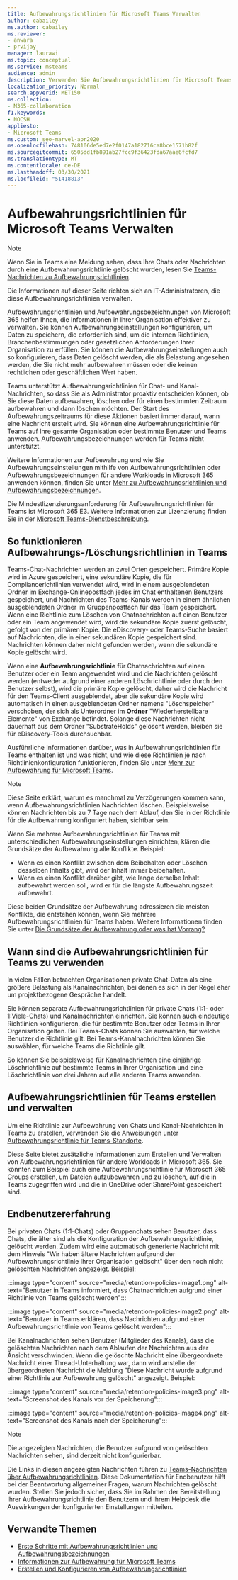 ```yaml
---
title: Aufbewahrungsrichtlinien für Microsoft Teams Verwalten
author: cabailey
ms.author: cabailey
ms.reviewer:
- anwara
- prvijay
manager: laurawi
ms.topic: conceptual
ms.service: msteams
audience: admin
description: Verwenden Sie Aufbewahrungsrichtlinien für Microsoft Teams, um Nachrichten zu behalten, die erforderlich sind, um interne Richtlinien, Branchenbestimmungen oder gesetzliche Anforderungen zu erfüllen, und um Nachrichten zu löschen, die als Haftung gelten oder keinen rechtlichen Geschäftswert haben.
localization_priority: Normal
search.appverid: MET150
ms.collection:
- M365-collaboration
f1.keywords:
- NOCSH
appliesto:
- Microsoft Teams
ms.custom: seo-marvel-apr2020
ms.openlocfilehash: 748106de5ed7e2f0147a182716ca8bce1571b82f
ms.sourcegitcommit: 6505dd1fb891ab27fcc9f36423fda67aae6fcfd7
ms.translationtype: MT
ms.contentlocale: de-DE
ms.lasthandoff: 03/30/2021
ms.locfileid: "51418813"
---
```

# <a name="manage-retention-policies-for-microsoft-teams"></a>Aufbewahrungsrichtlinien für Microsoft Teams Verwalten

> [!NOTE]
> Wenn Sie in Teams eine Meldung sehen, dass Ihre Chats oder Nachrichten durch eine Aufbewahrungsrichtlinie gelöscht wurden, lesen Sie [Teams-Nachrichten zu Aufbewahrungsrichtlinien](https://support.microsoft.com/office/teams-messages-about-retention-policies-c151fa2f-1558-4cf9-8e51-854e925b483b).
> 
> Die Informationen auf dieser Seite richten sich an IT-Administratoren, die diese Aufbewahrungsrichtlinien verwalten.

Aufbewahrungsrichtlinien und Aufbewahrungsbezeichnungen von Microsoft 365 helfen Ihnen, die Informationen in Ihrer Organisation effektiver zu verwalten. Sie können Aufbewahrungseinstellungen konfigurieren, um Daten zu speichern, die erforderlich sind, um die internen Richtlinien, Branchenbestimmungen oder gesetzlichen Anforderungen Ihrer Organisation zu erfüllen. Sie können die Aufbewahrungseinstellungen auch so konfigurieren, dass Daten gelöscht werden, die als Belastung angesehen werden, die Sie nicht mehr aufbewahren müssen oder die keinen rechtlichen oder geschäftlichen Wert haben.

Teams unterstützt Aufbewahrungsrichtlinien für Chat- und Kanal-Nachrichten, so dass Sie als Administrator proaktiv entscheiden können, ob Sie diese Daten aufbewahren, löschen oder für einen bestimmten Zeitraum aufbewahren und dann löschen möchten. Der Start des Aufbewahrungszeitraums für diese Aktionen basiert immer darauf, wann eine Nachricht erstellt wird. Sie können eine Aufbewahrungsrichtlinie für Teams auf Ihre gesamte Organisation oder bestimmte Benutzer und Teams anwenden. Aufbewahrungsbezeichnungen werden für Teams nicht unterstützt.

Weitere Informationen zur Aufbewahrung und wie Sie Aufbewahrungseinstellungen mithilfe von Aufbewahrungsrichtlinien oder Aufbewahrungsbezeichnungen für andere Workloads in Microsoft 365 anwenden können, finden Sie unter [Mehr zu Aufbewahrungsrichtlinien und Aufbewahrungsbezeichnungen](/microsoft-365/compliance/retention).

Die Mindestlizenzierungsanforderung für Aufbewahrungsrichtlinien für Teams ist Microsoft 365 E3. Weitere Informationen zur Lizenzierung finden Sie in der [Microsoft Teams-Dienstbeschreibung](/office365/servicedescriptions/teams-service-description).

## <a name="how-teams-retentiondeletion-policies-work"></a>So funktionieren Aufbewahrungs-/Löschungsrichtlinien in Teams

Teams-Chat-Nachrichten werden an zwei Orten gespeichert. Primäre Kopie wird in Azure gespeichert, eine sekundäre Kopie, die für Compliancerichtlinien verwendet wird, wird in einem ausgeblendeten Ordner im Exchange-Onlinepostfach jedes im Chat enthaltenen Benutzers gespeichert, und Nachrichten des Teams-Kanals werden in einem ähnlichen ausgeblendeten Ordner im Gruppenpostfach für das Team gespeichert. Wenn eine Richtlinie zum Löschen von Chatnachrichten auf einen Benutzer oder ein Team angewendet wird, wird die sekundäre Kopie zuerst gelöscht, gefolgt von der primären Kopie. Die eDiscovery- oder Teams-Suche basiert auf Nachrichten, die in einer sekundären Kopie gespeichert sind. Nachrichten können daher nicht gefunden werden, wenn die sekundäre Kopie gelöscht wird. 

Wenn eine **Aufbewahrungsrichtlinie** für Chatnachrichten auf einen Benutzer oder ein Team angewendet wird und die Nachrichten gelöscht werden (entweder aufgrund einer anderen Löschrichtlinie oder durch den Benutzer selbst), wird die primäre Kopie gelöscht, daher wird die Nachricht für den Teams-Client ausgeblendet, aber die sekundäre Kopie wird automatisch in einen ausgeblendeten Ordner namens "Löschspeicher" verschoben, der sich als Unterordner im **Ordner** "Wiederherstellbare Elemente" von Exchange befindet. Solange diese Nachrichten nicht dauerhaft aus dem Ordner "SubstrateHolds" gelöscht werden, bleiben sie für eDiscovery-Tools durchsuchbar.

Ausführliche Informationen darüber, was in Aufbewahrungsrichtlinien für Teams enthalten ist und was nicht, und wie diese Richtlinien je nach Richtlinienkonfiguration funktionieren, finden Sie unter [Mehr zur Aufbewahrung für Microsoft Teams](/microsoft-365/compliance/retention-policies-teams).

> [!NOTE]
> Diese Seite erklärt, warum es manchmal zu Verzögerungen kommen kann, wenn Aufbewahrungsrichtlinien Nachrichten löschen. Beispielsweise können Nachrichten bis zu 7 Tage nach dem Ablauf, den Sie in der Richtlinie für die Aufbewahrung konfiguriert haben, sichtbar sein.

Wenn Sie mehrere Aufbewahrungsrichtlinien für Teams mit unterschiedlichen Aufbewahrungseinstellungen einrichten, klären die Grundsätze der Aufbewahrung alle Konflikte. Beispiel:
- Wenn es einen Konflikt zwischen dem Beibehalten oder Löschen desselben Inhalts gibt, wird der Inhalt immer beibehalten.
- Wenn es einen Konflikt darüber gibt, wie lange derselbe Inhalt aufbewahrt werden soll, wird er für die längste Aufbewahrungszeit aufbewahrt.

Diese beiden Grundsätze der Aufbewahrung adressieren die meisten Konflikte, die entstehen können, wenn Sie mehrere Aufbewahrungsrichtlinien für Teams haben. Weitere Informationen finden Sie unter [Die Grundsätze der Aufbewahrung oder was hat Vorrang?](/microsoft-365/compliance/retention#the-principles-of-retention-or-what-takes-precedence)

## <a name="when-to-use-retention-policies-for-teams"></a>Wann sind die Aufbewahrungsrichtlinien für Teams zu verwenden

In vielen Fällen betrachten Organisationen private Chat-Daten als eine größere Belastung als Kanalnachrichten, bei denen es sich in der Regel eher um projektbezogene Gespräche handelt.

Sie können separate Aufbewahrungsrichtlinien für private Chats (1:1- oder 1:Viele-Chats) und Kanalnachrichten einrichten. Sie können auch eindeutige Richtlinien konfigurieren, die für bestimmte Benutzer oder Teams in Ihrer Organisation gelten. Bei Teams-Chats können Sie auswählen, für welche Benutzer die Richtlinie gilt. Bei Teams-Kanalnachrichten können Sie auswählen, für welche Teams die Richtlinie gilt.

So können Sie beispielsweise für Kanalnachrichten eine einjährige Löschrichtlinie auf bestimmte Teams in Ihrer Organisation und eine Löschrichtlinie von drei Jahren auf alle anderen Teams anwenden.

## <a name="create-and-manage-retention-policies-for-teams"></a>Aufbewahrungsrichtlinien für Teams erstellen und verwalten

Um eine Richtlinie zur Aufbewahrung von Chats und Kanal-Nachrichten in Teams zu erstellen, verwenden Sie die Anweisungen unter [Aufbewahrungsrichtlinie für Teams-Standorte](/microsoft-365/compliance/create-retention-policies#retention-policy-for-teams-locations).

Diese Seite bietet zusätzliche Informationen zum Erstellen und Verwalten von Aufbewahrungsrichtlinien für andere Workloads in Microsoft 365. Sie könnten zum Beispiel auch eine Aufbewahrungsrichtlinie für Microsoft 365 Groups erstellen, um Dateien aufzubewahren und zu löschen, auf die in Teams zugegriffen wird und die in OneDrive oder SharePoint gespeichert sind.  

## <a name="end-user-experience"></a>Endbenutzererfahrung

Bei privaten Chats (1:1-Chats) oder Gruppenchats sehen Benutzer, dass Chats, die älter sind als die Konfiguration der Aufbewahrungsrichtlinie, gelöscht werden. Zudem wird eine automatisch generierte Nachricht mit dem Hinweis "Wir haben ältere Nachrichten aufgrund der Aufbewahrungsrichtlinie Ihrer Organisation gelöscht" über den noch nicht gelöschten Nachrichten angezeigt. Beispiel:

:::image type="content" source="media/retention-policies-image1.png" alt-text="Benutzer in Teams informiert, dass Chatnachrichten aufgrund einer Richtlinie von Teams gelöscht werden":::


:::image type="content" source="media/retention-policies-image2.png" alt-text="Benutzer in Teams erklären, dass Nachrichten aufgrund einer Aufbewahrungsrichtlinie von Teams gelöscht werden":::

Bei Kanalnachrichten sehen Benutzer (Mitglieder des Kanals), dass die gelöschten Nachrichten nach dem Ablaufen der Nachrichten aus der Ansicht verschwinden. Wenn die gelöschte Nachricht eine übergeordnete Nachricht einer Thread-Unterhaltung war, dann wird anstelle der übergeordneten Nachricht die Meldung "Diese Nachricht wurde aufgrund einer Richtlinie zur Aufbewahrung gelöscht" angezeigt. Beispiel:

:::image type="content" source="media/retention-policies-image3.png" alt-text="Screenshot des Kanals vor der Speicherung":::

:::image type="content" source="media/retention-policies-image4.png" alt-text="Screenshot des Kanals nach der Speicherung":::

> [!NOTE]
> Die angezeigten Nachrichten, die Benutzer aufgrund von gelöschten Nachrichten sehen, sind derzeit nicht konfigurierbar.

Die Links in diesen angezeigten Nachrichten führen zu [Teams-Nachrichten über Aufbewahrungsrichtlinien](https://support.microsoft.com/en-us/office/teams-messages-about-retention-policies-c151fa2f-1558-4cf9-8e51-854e925b483b). Diese Dokumentation für Endbenutzer hilft bei der Beantwortung allgemeiner Fragen, warum Nachrichten gelöscht wurden. Stellen Sie jedoch sicher, dass Sie im Rahmen der Bereitstellung Ihrer Aufbewahrungsrichtlinie den Benutzern und Ihrem Helpdesk die Auswirkungen der konfigurierten Einstellungen mitteilen.

## <a name="related-topics"></a>Verwandte Themen

- [Erste Schritte mit Aufbewahrungsrichtlinien und Aufbewahrungsbezeichnungen](/microsoft-365/compliance/get-started-with-retention)
- [Informationen zur Aufbewahrung für Microsoft Teams](/microsoft-365/compliance/retention-policies-teams)
- [Erstellen und Konfigurieren von Aufbewahrungsrichtlinien](/microsoft-365/compliance/create-retention-policies)
